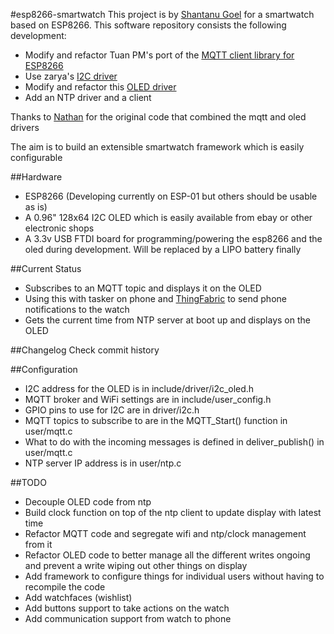 #esp8266-smartwatch
This project is by [Shantanu Goel](http://tech.shantanugoel.com/) for a smartwatch based on ESP8266. This software repository consists the following development:
* Modify and refactor Tuan PM's port of the [MQTT client library for ESP8266](https://github.com/tuanpmt/esp_mqtt)
* Use zarya's [I2C driver](https://github.com/zarya/esp8266_i2c_driver)
* Modify and refactor this [OLED driver](http://www.esp8266.com/viewtopic.php?p=4311#p4311)
* Add an NTP driver and a client

Thanks to [Nathan](https://github.com/nathanchantrell/esp_mqtt_oled) for the original code that combined the mqtt and oled drivers

The aim is to build an extensible smartwatch framework which is easily configurable

##Hardware
* ESP8266 (Developing currently on ESP-01 but others should be usable as is)
* A 0.96" 128x64 I2C OLED which is easily available from ebay or other electronic shops
* A 3.3v USB FTDI board for programming/powering the esp8266 and the oled during development. Will be replaced by a LIPO battery finally

##Current Status
* Subscribes to an MQTT topic and displays it on the OLED
 * Using this with tasker on phone and [ThingFabric](http://www.thingfabric.com) to send phone notifications to the watch
* Gets the current time from NTP server at boot up and displays on the OLED

##Changelog
Check commit history

##Configuration
* I2C address for the OLED is in include/driver/i2c_oled.h
* MQTT broker and WiFi settings are in include/user_config.h
* GPIO pins to use for I2C are in driver/i2c.h
* MQTT topics to subscribe to are in the MQTT_Start() function in user/mqtt.c
* What to do with the incoming messages is defined in deliver_publish() in user/mqtt.c
* NTP server IP address is in user/ntp.c

##TODO
* Decouple OLED code from ntp
* Build clock function on top of the ntp client to update display with latest time
* Refactor MQTT code and segregate wifi and ntp/clock management from it
* Refactor OLED code to better manage all the different writes ongoing and prevent a write wiping out other things on display
* Add framework to configure things for individual users without having to recompile the code
* Add watchfaces (wishlist)
* Add buttons support to take actions on the watch
* Add communication support from watch to phone
